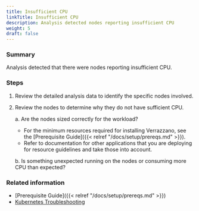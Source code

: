 ```yaml
---
title: Insufficient CPU
linkTitle: Insufficient CPU
description: Analysis detected nodes reporting insufficient CPU
weight: 5
draft: false
---
```


### Summary
Analysis detected that there were nodes reporting insufficient CPU.

### Steps
1. Review the detailed analysis data to identify the specific nodes involved.

2. Review the nodes to determine why they do not have sufficient CPU.

   a. Are the nodes sized correctly for the workload?
      - For the minimum resources required for installing Verrazzano, see the [Prerequisite Guide]({{< relref "/docs/setup/prereqs.md" >}}).
      - Refer to documentation for other applications that you are deploying for resource guidelines and take those into account.

   b. Is something unexpected running on the nodes or consuming more CPU than expected?

### Related information
* [Prerequisite Guide]({{< relref "/docs/setup/prereqs.md" >}})
* [Kubernetes Troubleshooting](https://kubernetes.io/docs/tasks/debug/)
